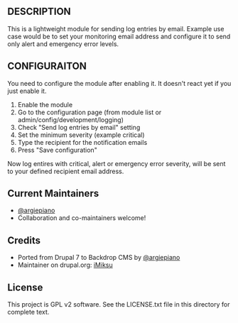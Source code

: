 ## DESCRIPTION
This is a lightweight module for sending log entries by email. Example use case
would be to set your monitoring email address and configure it to send only
alert and emergency error levels.

## CONFIGURAITON
You need to configure the module after enabling it. It doesn't react yet if you
just enable it.

1) Enable the module
2) Go to the configuration page (from module list or
   admin/config/development/logging)
3) Check "Send log entries by email" setting
4) Set the minimum severity (example critical)
5) Type the recipient for the notification emails
6) Press "Save configuration"

Now log entires with critical, alert or emergency error severity, will be sent
to your defined recipient email address.

## Current Maintainers
 - [@argiepiano](https://github.com/argiepiano)
 - Collaboration and co-maintainers welcome!

## Credits
 - Ported from Drupal 7 to Backdrop CMS by [@argiepiano](https://github.com/argiepiano)
 - Maintainer on drupal.org: [iMiksu](https://www.drupal.org/u/imiksu)

## License

This project is GPL v2 software. See the LICENSE.txt file in this directory for
complete text.
